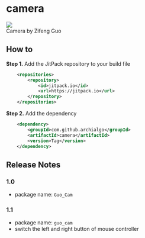 # camera
[![](https://jitpack.io/v/archialgo/camera.svg)](https://jitpack.io/#archialgo/camera)  
Camera by Zifeng Guo
## How to
**Step 1.** Add the JitPack repository to your build file
``` xml
	<repositories>
		<repository>
		    <id>jitpack.io</id>
		    <url>https://jitpack.io</url>
		</repository>
	</repositories>
```
**Step 2.** Add the dependency
``` xml
	<dependency>
	    <groupId>com.github.archialgo</groupId>
	    <artifactId>camera</artifactId>
	    <version>Tag</version>
	</dependency>
```

## Release Notes
### 1.0
- package name: `Guo_Cam`
### 1.1
- package name: `guo_cam`
- switch the left and right button of mouse controller
